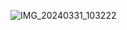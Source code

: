 ![IMG_20240331_103222](https://github.com/Alex-1347/NativeScript-DraverDemo/assets/81580242/37034eaf-f744-4800-b923-ae1b3360eb59)

